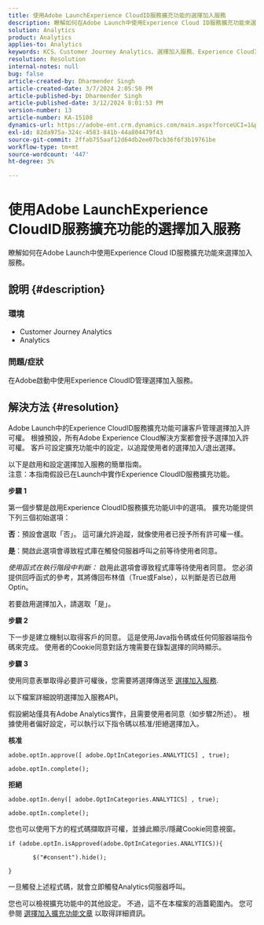 ```yaml
---
title: 使用Adobe LaunchExperience CloudID服務擴充功能的選擇加入服務
description: 瞭解如何在Adobe Launch中使用Experience Cloud ID服務擴充功能來選擇加入服務。
solution: Analytics
product: Analytics
applies-to: Analytics
keywords: KCS、Customer Journey Analytics、選擇加入服務、Experience CloudID服務擴充功能、Adobe啟動、Adobe Analytics
resolution: Resolution
internal-notes: null
bug: false
article-created-by: Dharmender Singh
article-created-date: 3/7/2024 2:05:50 PM
article-published-by: Dharmender Singh
article-published-date: 3/12/2024 8:01:53 PM
version-number: 13
article-number: KA-15108
dynamics-url: https://adobe-ent.crm.dynamics.com/main.aspx?forceUCI=1&pagetype=entityrecord&etn=knowledgearticle&id=9324ddc9-8bdc-ee11-904d-6045bd006d92
exl-id: 82da975a-324c-4583-841b-44a804479f43
source-git-commit: 2ffab755aaf12d64db2ee07bcb36f6f3b19761be
workflow-type: tm+mt
source-wordcount: '447'
ht-degree: 3%

---
```


# 使用Adobe LaunchExperience CloudID服務擴充功能的選擇加入服務


瞭解如何在Adobe Launch中使用Experience Cloud ID服務擴充功能來選擇加入服務。

## 說明 {#description}


### 環境

- Customer Journey Analytics
- Analytics




### 問題/症狀

在Adobe啟動中使用Experience CloudID管理選擇加入服務。


## 解決方法 {#resolution}


Adobe Launch中的Experience CloudID服務擴充功能可讓客戶管理選擇加入許可權。 根據預設，所有Adobe Experience Cloud解決方案都會授予選擇加入許可權。 客戶可設定擴充功能中的設定，以追蹤使用者的選擇加入/退出選擇。

以下是啟用和設定選擇加入服務的簡單指南。
<br>注意：本指南假設已在Launch中實作Experience CloudID服務擴充功能。<br>


<b>步驟 1</b>

第一個步驟是啟用Experience CloudID服務擴充功能UI中的選項。 擴充功能提供下列三個初始選項：

<b>否</b>：預設會選取「否」。 這可讓允許追蹤，就像使用者已授予所有許可權一樣。

<b>是</b>：開啟此選項會導致程式庫在觸發伺服器呼叫之前等待使用者同意。

*使用函式在執行階段中判斷：* 啟用此選項會導致程式庫等待使用者同意。 您必須提供回呼函式的參考，其將傳回布林值（True或False），以判斷是否已啟用Optin。

若要啟用選擇加入，請選取「是」。



<b>步驟 2</b>

下一步是建立機制以取得客戶的同意。 這是使用Java指令碼或任何伺服器端指令碼來完成。 使用者的Cookie同意對話方塊需要在錄製選擇的同時顯示。



<b>步驟 3</b>

使用同意表單取得必要許可權後，您需要將選擇傳送至 [選擇加入服務](https://experienceleague.adobe.com/docs/id-service/using/implementation/opt-in-service/launch.html).

以下檔案詳細說明選擇加入服務API。

假設網站僅具有Adobe Analytics實作，且需要使用者同意（如步驟2所述）。 根據使用者偏好設定，可以執行以下指令碼以核准/拒絕選擇加入。

<b>核准</b>


```
adobe.optIn.approve([ adobe.OptInCategories.ANALYTICS] , true);

adobe.optIn.complete();
```




<b>拒絕</b>


```
adobe.optIn.deny([ adobe.OptInCategories.ANALYTICS] , true);

adobe.optIn.complete();
```




您也可以使用下方的程式碼擷取許可權，並據此顯示/隱藏Cookie同意視窗。


```
if (adobe.optIn.isApproved(adobe.OptInCategories.ANALYTICS)){

       $("#consent").hide();

}
```




一旦觸發上述程式碼，就會立即觸發Analytics伺服器呼叫。

您也可以檢視擴充功能中的其他設定。 不過，這不在本檔案的涵蓋範圍內。 您可參閱 [選擇加入擴充功能文章](https://experienceleague.adobe.com/docs/id-service/using/implementation/opt-in-service/launch.html) 以取得詳細資訊。
